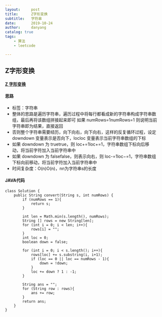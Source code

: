 ```yaml
---
layout:     post
title:      Z字形变换
subtitle:   字符串
date:       2019-10-24
author:     danyang
catalog: true
tags:
    - 算法
    - leetcode

---
```


## Z字形变换

#### [Z 字形变换](https://leetcode-cn.com/problems/zigzag-conversion/)

#### 思路

- 标签：字符串
- 整体的思路是遍历字符串，遍历过程中将每行都看成新的字符串构成字符串数组，最后再将该数组拼接起来即可
  如果 numRows=1numRows=1 则说明当前字符串即为结果，直接返回
- 否则整个字符串需要经历，向下向右，向下向右，这样的反复循环过程，设定 downdown 变量表示是否向下，locloc 变量表示当前字符串数组的下标
- 如果 downdown 为 truetrue，则 loc+=1loc+=1，字符串数组下标向后移动，将当前字符加入当前字符串中
- 如果 downdown 为 falsefalse，则表示向右，则 loc-=1loc−=1，字符串数组下标向前移动，将当前字符加入当前字符串中
- 时间复杂度：O(n)O(n)，nn为字符串s的长度

#### JAVA代码

```
class Solution {
    public String convert(String s, int numRows) {
        if (numRows == 1){
            return s;
        }
        
        int len = Math.min(s.length(), numRows);
        String [] rows = new String[len];
        for (int i = 0; i < len; i++){
            rows[i] = "";
        }
        int loc = 0;
        boolean down = false;
        
        for (int i = 0; i < s.length(); i++){
            rows[loc] += s.substring(i, i+1);
            if (loc == 0 || loc == numRows - 1){
                down = !down;
            }
            loc += down ? 1 : -1;
        }
        
        String ans = "";
        for (String row : rows){
            ans += row;
        }
        return ans;
    }
}

```


